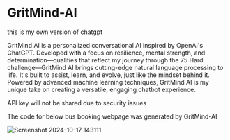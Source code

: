 # GritMind-AI
this is my own version of chatgpt

GritMind AI is a personalized conversational AI inspired by OpenAI's ChatGPT. Developed with a focus on resilience, mental strength, and determination—qualities that reflect my journey through the 75 Hard challenge—GritMind AI brings cutting-edge natural language processing to life. It's built to assist, learn, and evolve, just like the mindset behind it. Powered by advanced machine learning techniques, GritMind AI is my unique take on creating a versatile, engaging chatbot experience.
<p>API key will not be shared due to security issues</p>

The code for below bus booking webpage was generated by GritMind-AI 

![Screenshot 2024-10-17 143111](https://github.com/user-attachments/assets/77c73929-b441-4c9e-be82-4748c4a18da1)
